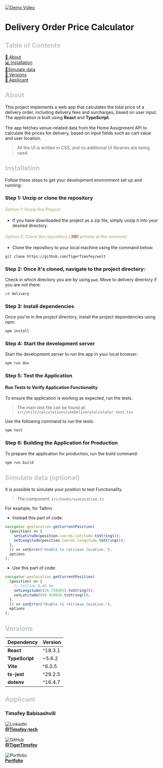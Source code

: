 [![Demo Video](https://img.shields.io/badge/Live%20Demo-Available-blue)](https://drive.google.com/file/d/1sVxJRQz2rwPI8eTkF4EcH0SNp5hTru3L/view?usp=sharing)

# Delivery Order Price Calculator

## <span style="color:rgb(189, 198, 193)">Table of Contents</span>

[📖 About](#about) <br/>
[💻 Installation](#installation) <br/>
[📍Simulate data](#simulate-data-optional) <br/>
[🔧 Versions](#versions) <br/>
[👤 Applicant](#applicant)

## <span style="color:rgb(189, 198, 193)">About</span>

This project implements a web app that calculates the total price of a delivery order, including delivery fees and surcharges, based on user input. The application is built using **React** and **TypeScript**. <br/><br/>
The app fetches venue-related data from the Home Assignment API to calculate the prices for delivery, based on input fields such as cart value and user location.<br/>

> All the UI is written in CSS, and no additional UI libraries are being used.

## <span style="color:rgb(189, 198, 193)">Installation</span>

Follow these steps to get your development environment set up and running:

### Step 1: Unzip or clone the repository

#### <span style="color: #c2bf93;">Option 1: Unzip the Project</span>

- If you have downloaded the project as a zip file, simply unzip it into your desired directory.

#### <span style="color: #c2bf93;">Option 2: Clone the repository ( <span style="color:rgb(188, 110, 46);">NB!</span> private at the moment)</span>

- Clone the repository to your local machine using the command below:

```bash
git clone https://github.com/TigerTimofey/wolt
```

### Step 2: Once it's cloned, navigate to the project directory:

Check in which directory you are by using `pwd`. Move to delivery directory if you are not there:

```bash
cd delivery
```

### Step 3: Install dependencies

Once you're in the project directory, install the project dependencies using npm:

```bash
npm install
```

### Step 4: Start the development server

Start the development server to run the app in your local browser:

```bash
npm run dev
```

### Step 5: Test the Application

#### Run Tests to Verify Application Functionality

To ensure the application is working as expected, run the tests.

> The main test file can be found at:
> `src/utils/calculations/useDeliveryCalculator.test.tsx`

Use the following command to run the tests:

```bash
npm test
```

### Step 6: Building the Application for Production

To prepare the application for production, run the build command:

```bash
npm run build
```

## <span style="color:rgb(189, 198, 193)">Simulate data (optional)</span>

It is possible to simulate your position to test Functionality. <br/>

> The component: `src/hooks/useLocation.ts`

For example, for Tallinn

- Instead this part of code:

```javascript
navigator.geolocation.getCurrentPosition(
  (position) => {
    setLatitude(position.coords.latitude.toString());
    setLongitude(position.coords.longitude.toString());
  },
  () => setError("Unable to retrieve location."),
  options
);
```

- Use this part of code:

```javascript
navigator.geolocation.getCurrentPosition(
  (position) => {
    // tallinn 0,45 km
    setLongitude((24.759395).toString());
    setLatitude((59.43869).toString());
  },
  () => setError("Unable to retrieve location."),
  options
);
```

## <span style="color:rgb(189, 198, 193)">Versions</span>

| Dependency     | Version |
| -------------- | ------- |
| **React**      | ^18.3.1 |
| **TypeScript** | ~5.6.2  |
| **Vite**       | ^6.0.5  |
| **ts-jest**    | ^29.2.5 |
| **dotenv**     | ^16.4.7 |

## <span style="color:rgb(189, 198, 193)">Applicant</span>

### Timofey Babisashvili <br/>

![LinkedIn](https://img.shields.io/badge/LinkedIn-%230A66C2?style=flat&logo=linkedin&logoColor=white) <br/>**[@Timofey-tech](https://www.linkedin.com/in/timofey-tech)**<br/><br/>
![GitHub](https://img.shields.io/badge/GitHub-%23181717?style=flat&logo=github&logoColor=white) <br/>**[@TigerTimofey](https://github.com/TigerTimofey)** <br/><br/>
![Portfolio](https://img.shields.io/badge/Portfolio-%2316B5D8?style=flat&logo=google-chrome&logoColor=white)<br/> **[Portfolio](https://timofey-tigertimofeys-projects.vercel.app)**

